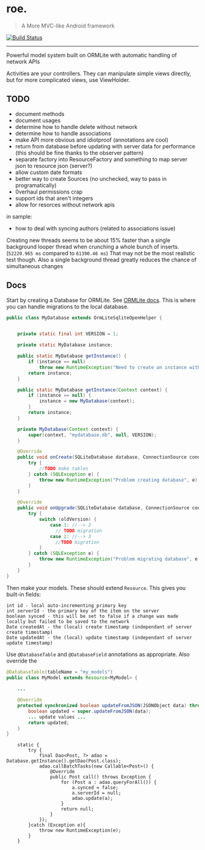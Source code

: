 
# roe.

> A More MVC-like Android framework

[![Build Status](https://travis-ci.org/rabidaudio/roe.svg?branch=master)](https://travis-ci.org/rabidaudio/roe)

----

Powerful model system built on ORMLite with automatic handling of network APIs

Activities are your controllers. They can manipulate simple views directly, but for more complicated views,
use ViewHolder. 


## TODO

- document methods
- document usages
- determine how to handle delete without network
- determine how to handle associations
- make API more obvious and idiotproof (annotations are cool)
- return from database before updating with server data for performance (this should be fine thanks to the observer pattern)
- separate factory into ResourceFactory and something to map server json to resource json (server?)
- allow custom date formats
- better way to create Sources (no unchecked, way to pass in programatically)
- 0verhaul permissions crap
- support ids that aren't integers
- allow for resorces without network apis

in sample:
- how to deal with syncing authors (related to associations issue)

Creating new threads seems to be about 15% faster than a single background looper thread when crunching a whole bunch of inserts. (`52220.965 ms` compared to `61390.46 ms`)
That may not be the most realistic test though. Also a single background thread greatly reduces the chance of simultaneous changes 


## Docs

Start by creating a Database for ORMLite. See [ORMLite docs](). This is where you can handle migrations to the local database.

```java
public class MyDatabase extends OrmLiteSqliteOpenHelper {


    private static final int VERSION = 1;

    private static MyDatabase instance;

    public static MyDatabase getInstance() {
        if (instance == null)
            throw new RuntimeException("Need to create an instance with context first");
        return instance;
    }

    public static MyDatabase getInstance(Context context) {
        if (instance == null) {
            instance = new MyDatabase(context);
        }
        return instance;
    }

    private MyDatabase(Context context) {
        super(context, "mydatabase.db", null, VERSION);
    }

    @Override
    public void onCreate(SQLiteDatabase database, ConnectionSource connectionSource) {
        try {
            //TODO make tables
        } catch (SQLException e) {
            throw new RuntimeException("Problem creating database", e);
        }
    }

    @Override
    public void onUpgrade(SQLiteDatabase database, ConnectionSource connectionSource, int oldVersion, int newVersion) {
        try {
            switch (oldVersion) {
                case 1: //--> 2
                  // TODO migration
                case 2: //--> 3
                  //TODO migration
            }
        } catch (SQLException e) {
            throw new RuntimeException("Problem migrating database", e);
        }
    }
}
```

Then make your models. These should extend `Resource`. This gives you built-in fields:

    int id - local auto-incrementing primary key
    int serverId - the primary key of the item on the server
    boolean synced - this will be set to false if a change was made locally but failed to be saved to the network
    Date createdAt - the (local) create timestamp (independant of server create timestamp)
    Date updatedAt - the (local) update timestamp (independant of server update timestamp)

Use `@DatabaseTable` and `@DatabaseField` annotations as appropriate. Also override the 

```java
@DatabaseTable(tableName = "my_models")
public class MyModel extends Resource<MyModel> {
    
    ...

    @Override
    protected synchronized boolean updateFromJSON(JSONObject data) throws JSONException {
        boolean updated = super.updateFromJSON(data);
        ... update values ...
        return updated;
    }
}
```


```
    static {
        try {
            final Dao<Post, ?> adao = Database.getInstance().getDao(Post.class);
            adao.callBatchTasks(new Callable<Post>() {
                @Override
                public Post call() throws Exception {
                    for (Post a : adao.queryForAll()) {
                        a.synced = false;
                        a.serverId = null;
                        adao.update(a);
                    }
                    return null;
                }
            });
        }catch (Exception e){
            throw new RuntimeException(e);
        }
    }
```